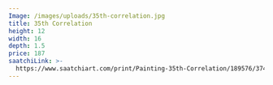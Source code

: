 ```yaml
---
Image: /images/uploads/35th-correlation.jpg
title: 35th Correlation
height: 12
width: 16
depth: 1.5
price: 187
saatchiLink: >-
  https://www.saatchiart.com/print/Painting-35th-Correlation/189576/3745517/view?sku=P186-U189576-A3936600-T2
---
```


